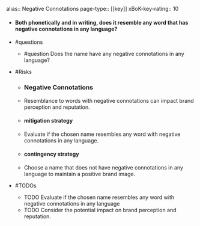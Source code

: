 alias:: Negative Connotations
page-type:: [[key]]
xBoK-key-rating:: 10
- #### Both phonetically and in writing, does it resemble any word that has negative connotations in any language?
- #questions
  - #question Does the name have any negative connotations in any language?
- #Risks

  - ### Negative Connotations
  - Resemblance to words with negative connotations can impact brand perception and reputation.
  - #### mitigation strategy
  - Evaluate if the chosen name resembles any word with negative connotations in any language.
  - #### contingency strategy
  - Choose a name that does not have negative connotations in any language to maintain a positive brand image.
- #TODOs
  - TODO Evaluate if the chosen name resembles any word with negative connotations in any language
  - TODO  Consider the potential impact on brand perception and reputation.


